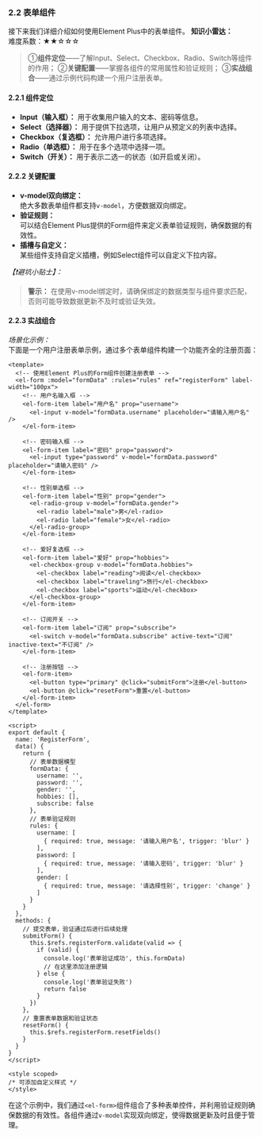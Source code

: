 ### 2.2 表单组件
接下来我们详细介绍如何使用Element Plus中的表单组件。
**知识小雷达：**  
难度系数：★★☆☆☆  
> ①**组件定位**——了解Input、Select、Checkbox、Radio、Switch等组件的作用；
> ②**关键配置**——掌握各组件的常用属性和验证规则；
> ③**实战组合**——通过示例代码构建一个用户注册表单。


#### 2.2.1 组件定位  
- **Input（输入框）：** 用于收集用户输入的文本、密码等信息。  
- **Select（选择器）：** 用于提供下拉选项，让用户从预定义的列表中选择。  
- **Checkbox（复选框）：** 允许用户进行多项选择。  
- **Radio（单选框）：** 用于在多个选项中选择一项。  
- **Switch（开关）：** 用于表示二选一的状态（如开启或关闭）。

#### 2.2.2 关键配置  
- **v-model双向绑定：**  
  绝大多数表单组件都支持`v-model`，方便数据双向绑定。  
- **验证规则：**  
  可以结合Element Plus提供的Form组件来定义表单验证规则，确保数据的有效性。  
- **插槽与自定义：**  
  某些组件支持自定义插槽，例如Select组件可以自定义下拉内容。

*【❗避坑小贴士】：*  
> **警示：** 在使用v-model绑定时，请确保绑定的数据类型与组件要求匹配，否则可能导致数据更新不及时或验证失效。

#### 2.2.3 实战组合  
*场景化示例：*  
下面是一个用户注册表单示例，通过多个表单组件构建一个功能齐全的注册页面：

```vue
<template>
  <!-- 使用Element Plus的Form组件创建注册表单 -->
  <el-form :model="formData" :rules="rules" ref="registerForm" label-width="100px">
    <!-- 用户名输入框 -->
    <el-form-item label="用户名" prop="username">
      <el-input v-model="formData.username" placeholder="请输入用户名" />
    </el-form-item>

    <!-- 密码输入框 -->
    <el-form-item label="密码" prop="password">
      <el-input type="password" v-model="formData.password" placeholder="请输入密码" />
    </el-form-item>

    <!-- 性别单选框 -->
    <el-form-item label="性别" prop="gender">
      <el-radio-group v-model="formData.gender">
        <el-radio label="male">男</el-radio>
        <el-radio label="female">女</el-radio>
      </el-radio-group>
    </el-form-item>

    <!-- 爱好复选框 -->
    <el-form-item label="爱好" prop="hobbies">
      <el-checkbox-group v-model="formData.hobbies">
        <el-checkbox label="reading">阅读</el-checkbox>
        <el-checkbox label="traveling">旅行</el-checkbox>
        <el-checkbox label="sports">运动</el-checkbox>
      </el-checkbox-group>
    </el-form-item>

    <!-- 订阅开关 -->
    <el-form-item label="订阅" prop="subscribe">
      <el-switch v-model="formData.subscribe" active-text="订阅" inactive-text="不订阅" />
    </el-form-item>

    <!-- 注册按钮 -->
    <el-form-item>
      <el-button type="primary" @click="submitForm">注册</el-button>
      <el-button @click="resetForm">重置</el-button>
    </el-form-item>
  </el-form>
</template>

<script>
export default {
  name: 'RegisterForm',
  data() {
    return {
      // 表单数据模型
      formData: {
        username: '',
        password: '',
        gender: '',
        hobbies: [],
        subscribe: false
      },
      // 表单验证规则
      rules: {
        username: [
          { required: true, message: '请输入用户名', trigger: 'blur' }
        ],
        password: [
          { required: true, message: '请输入密码', trigger: 'blur' }
        ],
        gender: [
          { required: true, message: '请选择性别', trigger: 'change' }
        ]
      }
    }
  },
  methods: {
    // 提交表单，验证通过后进行后续处理
    submitForm() {
      this.$refs.registerForm.validate(valid => {
        if (valid) {
          console.log('表单验证成功', this.formData)
          // 在这里添加注册逻辑
        } else {
          console.log('表单验证失败')
          return false
        }
      })
    },
    // 重置表单数据和验证状态
    resetForm() {
      this.$refs.registerForm.resetFields()
    }
  }
}
</script>

<style scoped>
/* 可添加自定义样式 */
</style>
```

在这个示例中，我们通过`<el-form>`组件组合了多种表单控件，并利用验证规则确保数据的有效性。各组件通过`v-model`实现双向绑定，使得数据更新及时且便于管理。